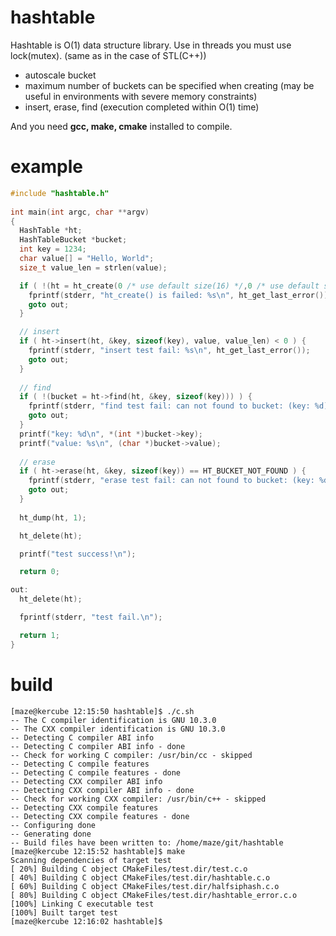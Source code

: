 # hashtable
Hashtable is O(1) data structure library. Use in threads you must use lock(mutex). (same as in the case of STL(C++))

* autoscale bucket
* maximum number of buckets can be specified when creating (may be useful in environments with severe memory constraints)
* insert, erase, find (execution completed within O(1) time)

And you need **gcc, make, cmake** installed to compile. 

# example
```c
#include "hashtable.h"
 
int main(int argc, char **argv)
{
  HashTable *ht;
  HashTableBucket *bucket;
  int key = 1234;
  char value[] = "Hello, World";
  size_t value_len = strlen(value);

  if ( !(ht = ht_create(0 /* use default size(16) */,0 /* use default size(8) */)) ) {
    fprintf(stderr, "ht_create() is failed: %s\n", ht_get_last_error());
    goto out;
  }

  // insert
  if ( ht->insert(ht, &key, sizeof(key), value, value_len) < 0 ) {
    fprintf(stderr, "insert test fail: %s\n", ht_get_last_error());
    goto out;
  }
  
  // find
  if ( !(bucket = ht->find(ht, &key, sizeof(key))) ) {
    fprintf(stderr, "find test fail: can not found to bucket: (key: %d)\n", key);
    goto out;
  }
  printf("key: %d\n", *(int *)bucket->key);
  printf("value: %s\n", (char *)bucket->value);
  
  // erase
  if ( ht->erase(ht, &key, sizeof(key)) == HT_BUCKET_NOT_FOUND ) {
    fprintf(stderr, "erase test fail: can not found to bucket: (key: %d)\n", key);
    goto out;
  }
  
  ht_dump(ht, 1);

  ht_delete(ht);

  printf("test success!\n");

  return 0;

out:
  ht_delete(ht);

  fprintf(stderr, "test fail.\n");

  return 1;
}
```
# build
```
[maze@kercube 12:15:50 hashtable]$ ./c.sh 
-- The C compiler identification is GNU 10.3.0
-- The CXX compiler identification is GNU 10.3.0
-- Detecting C compiler ABI info
-- Detecting C compiler ABI info - done
-- Check for working C compiler: /usr/bin/cc - skipped
-- Detecting C compile features
-- Detecting C compile features - done
-- Detecting CXX compiler ABI info
-- Detecting CXX compiler ABI info - done
-- Check for working CXX compiler: /usr/bin/c++ - skipped
-- Detecting CXX compile features
-- Detecting CXX compile features - done
-- Configuring done
-- Generating done
-- Build files have been written to: /home/maze/git/hashtable
[maze@kercube 12:15:52 hashtable]$ make
Scanning dependencies of target test
[ 20%] Building C object CMakeFiles/test.dir/test.c.o
[ 40%] Building C object CMakeFiles/test.dir/hashtable.c.o
[ 60%] Building C object CMakeFiles/test.dir/halfsiphash.c.o
[ 80%] Building C object CMakeFiles/test.dir/hashtable_error.c.o
[100%] Linking C executable test
[100%] Built target test
[maze@kercube 12:16:02 hashtable]$ 
```
